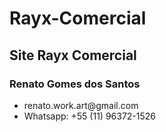 # Rayx-Comercial
## Site Rayx Comercial

### Renato Gomes dos Santos

<ul>
  <li>renato.work.art@gmail.com</li>
  <li>Whatsapp: +55 (11) 96372-1526</li>
</ul>